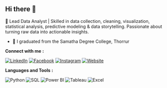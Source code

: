 ## Hi there 👋

🚀 Lead Data Analyst | Skilled in data collection, cleaning, visualization, statistical analysis, predictive modeling & data storytelling. Passionate about turning raw data into actionable insights. 

- 🔭 I graduated from the Samatha Degree College, Thorrur
  
**Connect with me** **:**

[<img src="https://img.icons8.com/ios-filled/30/0077B5/linkedin.png" alt="LinkedIn" />](https://www.linkedin.com/in/naveen-kumar-thumu/)
[<img src="https://img.icons8.com/ios-filled/30/1877F2/facebook-new.png" alt="Facebook" />](https://www.facebook.com/thumu.naveenkumar)
[<img src="https://img.icons8.com/ios-filled/30/E4405F/instagram-new.png" alt="Instagram" />]([https://www.instagram.com/your-username](https://www.instagram.com/ntechhub_edu/))
[<img src="https://img.icons8.com/ios-filled/30/000000/domain.png" alt="Website" />](https://ntechhubedu.com/)

**Languages and Tools**  **:**

<p align="left">
  <img src="https://img.icons8.com/color/48/000000/python.png" alt="Python" />
  <img src="https://img.icons8.com/external-flat-juicy-fish/48/000000/external-sql-coding-and-development-flat-flat-juicy-fish.png" alt="SQL" />
  <img src="https://img.icons8.com/color/48/000000/power-bi.png" alt="Power BI" />
  <img src="https://img.icons8.com/color/48/000000/tableau-software.png" alt="Tableau" />
  <img src="https://img.icons8.com/color/48/000000/ms-excel.png" alt="Excel" />
</p>
